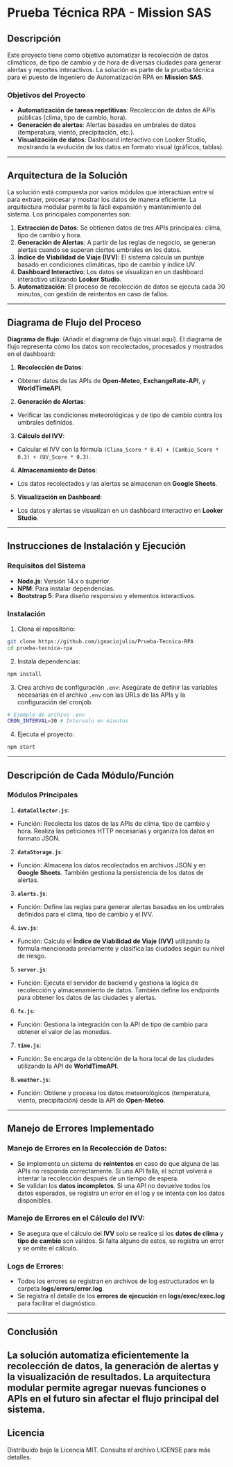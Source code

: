 # Prueba Técnica RPA - Mission SAS
## Descripción
Este proyecto tiene como objetivo automatizar la recolección de datos climáticos, de tipo de cambio
y de hora de diversas ciudades para generar alertas y reportes interactivos. La solución es parte de
la prueba técnica para el puesto de Ingeniero de Automatización RPA en **Mission SAS**.
### Objetivos del Proyecto
- **Automatización de tareas repetitivas**: Recolección de datos de APIs públicas (clima, tipo de
cambio, hora).
- **Generación de alertas**: Alertas basadas en umbrales de datos (temperatura, viento,
precipitación, etc.).
- **Visualización de datos**: Dashboard interactivo con Looker Studio, mostrando la evolución de
los datos en formato visual (gráficos, tablas).
---
## Arquitectura de la Solución
La solución está compuesta por varios módulos que interactúan entre sí para extraer, procesar y
mostrar los datos de manera eficiente. La arquitectura modular permite la fácil expansión y
mantenimiento del sistema. Los principales componentes son:
1. **Extracción de Datos**: Se obtienen datos de tres APIs principales: clima, tipo de cambio y hora.
2. **Generación de Alertas**: A partir de las reglas de negocio, se generan alertas cuando se
superan ciertos umbrales en los datos.
3. **Índice de Viabilidad de Viaje (IVV)**: El sistema calcula un puntaje basado en condiciones
climáticas, tipo de cambio y índice UV.
4. **Dashboard Interactivo**: Los datos se visualizan en un dashboard interactivo utilizando
**Looker Studio**.
5. **Automatización**: El proceso de recolección de datos se ejecuta cada 30 minutos, con gestión
de reintentos en caso de fallos.
---
## Diagrama de Flujo del Proceso
**Diagrama de flujo**: (Añadir el diagrama de flujo visual aquí).
El diagrama de flujo representa cómo los datos son recolectados, procesados y mostrados en el
dashboard:
1. **Recolección de Datos**:
 - Obtener datos de las APIs de **Open-Meteo**, **ExchangeRate-API**, y **WorldTimeAPI**.
2. **Generación de Alertas**:
 - Verificar las condiciones meteorológicas y de tipo de cambio contra los umbrales definidos.
3. **Cálculo del IVV**:
 - Calcular el IVV con la fórmula `(Clima_Score * 0.4) + (Cambio_Score * 0.3) + (UV_Score * 0.3)`.
4. **Almacenamiento de Datos**:
 - Los datos recolectados y las alertas se almacenan en **Google Sheets**.
5. **Visualización en Dashboard**:
 - Los datos y alertas se visualizan en un dashboard interactivo en **Looker Studio**.
---
## Instrucciones de Instalación y Ejecución
### Requisitos del Sistema
- **Node.js**: Versión 14.x o superior.
- **NPM**: Para instalar dependencias.
- **Bootstrap 5**: Para diseño responsivo y elementos interactivos.
### Instalación
1. Clona el repositorio:
 ```bash
 git clone https://github.com/ignaciojulio/Prueba-Tecnica-RPA
 cd prueba-tecnica-rpa
 ```
2. Instala dependencias:
 ```bash
 npm install
 ```
3. Crea archivo de configuración `.env`:
 Asegúrate de definir las variables necesarias en el archivo `.env` con las URLs de las APIs y la
configuración del cronjob.
 ```bash
 # Ejemplo de archivo .env
 CRON_INTERVAL=30 # Intervalo en minutos
 ```
4. Ejecuta el proyecto:
 ```bash
 npm start
 ```
---
## Descripción de Cada Módulo/Función
### Módulos Principales
1. **`dataCollector.js`**:
 - Función: Recolecta los datos de las APIs de clima, tipo de cambio y hora. Realiza las peticiones
HTTP necesarias y organiza los datos en formato JSON.
2. **`dataStorage.js`**:
 - Función: Almacena los datos recolectados en archivos JSON y en **Google Sheets**. También
gestiona la persistencia de los datos de alertas.
3. **`alerts.js`**:
 - Función: Define las reglas para generar alertas basadas en los umbrales definidos para el clima,
tipo de cambio y el IVV.
4. **`ivv.js`**:
 - Función: Calcula el **Índice de Viabilidad de Viaje (IVV)** utilizando la fórmula mencionada
previamente y clasifica las ciudades según su nivel de riesgo.
5. **`server.js`**:
 - Función: Ejecuta el servidor de backend y gestiona la lógica de recolección y almacenamiento
de datos. También define los endpoints para obtener los datos de las ciudades y alertas.
6. **`fx.js`**:
 - Función: Gestiona la integración con la API de tipo de cambio para obtener el valor de las
monedas.
7. **`time.js`**:
 - Función: Se encarga de la obtención de la hora local de las ciudades utilizando la API de
**WorldTimeAPI**.
8. **`weather.js`**:
 - Función: Obtiene y procesa los datos meteorológicos (temperatura, viento, precipitación) desde
la API de **Open-Meteo**.
---
## Manejo de Errores Implementado
### **Manejo de Errores en la Recolección de Datos**:
- Se implementa un sistema de **reintentos** en caso de que alguna de las APIs no responda
correctamente. Si una API falla, el script volverá a intentar la recolección después de un tiempo de
espera.
- Se validan los **datos incompletos**. Si una API no devuelve todos los datos esperados, se
registra un error en el log y se intenta con los datos disponibles.
### **Manejo de Errores en el Cálculo del IVV**:
- Se asegura que el cálculo del **IVV** solo se realice si los **datos de clima** y **tipo de cambio**
son válidos. Si falta alguno de estos, se registra un error y se omite el cálculo.
### **Logs de Errores**:
- Todos los errores se registran en archivos de log estructurados en la carpeta
**logs/errors/error.log**.
- Se registra el detalle de los **errores de ejecución** en **logs/exec/exec.log** para facilitar el
diagnóstico.
---
## Conclusión
La solución automatiza eficientemente la recolección de datos, la generación de alertas y la
visualización de resultados. La arquitectura modular permite agregar nuevas funciones o APIs en el
futuro sin afectar el flujo principal del sistema.
---
## Licencia
Distribuido bajo la Licencia MIT. Consulta el archivo LICENSE para más detalles.
